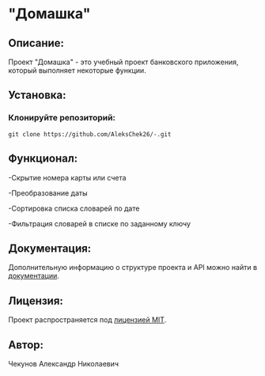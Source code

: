 #  "Домашка"

## Описание:

Проект "Домашка" - это учебный проект банковского приложения, который выполняет некоторые функции. 

## Установка:

### Клонируйте репозиторий:
```
git clone https://github.com/AleksChek26/-.git
```

## Функционал:
-Скрытие номера карты или счета

-Преобразование даты

-Сортировка списка словарей по дате

-Фильтрация словарей в списке по заданному ключу

## Документация:

Дополнительную информацию о структуре проекта и API можно найти в [документации](docs/README.md).

## Лицензия:

Проект распространяется под [лицензией MIT](LICENSE).

## Автор:


Чекунов Александр Николаевич